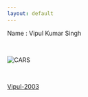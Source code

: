 ```yaml
---
layout: default
---
```


Name : Vipul Kumar Singh

<br>


![CARS](https://images.unsplash.com/photo-1605799753043-39471a3f10dd?ixid=MnwxMjA3fDB8MHxzZWFyY2h8MXx8Z29vZ2xlJTIwaW5kaWF8ZW58MHx8MHx8&ixlib=rb-1.2.1&auto=format&fit=crop&w=500&q=60)

<br>

[Vipul-2003](https://github.com/vipul-2003)

